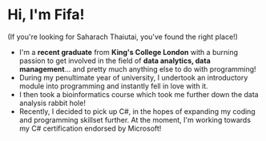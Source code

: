 <h1>Hi, I'm Fifa!</h1>
<p>(If you're looking for Saharach Thaiutai, you've found the right place!)</p>

- I'm a <b>recent graduate</b> from <b>King's College London</b> with a burning passion to get involved in the field of <b>data analytics, data management</b>... and pretty much anything else to do with programming! 
- During my penultimate year of university, I undertook an introductory module into programming and instantly fell in love with it.
- I then took a bioinformatics course which took me further down the data analysis rabbit hole!
- Recently, I decided to pick up C#, in the hopes of expanding my coding and programming skillset further. At the moment, I'm working towards my C# certification endorsed by Microsoft!

